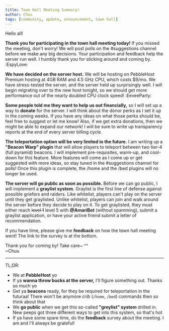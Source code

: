 ```yaml
---
title: Town Hall Meeting Summary!
author: Chuu
tags: [community, update, announcement, town hall]
---
```


Hello all!

**Thank you for participating in the town hall meeting today!**  If you missed the meeting, don't worry!  We will post polls on the #suggestions channel before we make any big decisions.  Your participation and feedback help the server run well.  I humbly thank you for sticking around and coming by. :EspyLove:

**We have decided on the server host.**  We will be hosting on PebbleHost Premium hosting at 4GB RAM and 4.5 GHz CPU, which costs $9/mo.  We have stress-tested the server, and the server held up surprisingly well.  I will begin migrating over to the new host tonight, so we should get more performance out of the nearly doubled CPU clock speed! :EeveeParty:

**Some people told me they want to help us out financially,** so I will set up a way to **donate** for the server.  I will think about the donor perks as I set it up in the coming weeks.  If you have any ideas on what those perks should be, feel free to suggest or let me know!  Also, if we get extra donations, then we might be able to expand our network!  I will be sure to write up transparency reports at the end of every server billing cycle.
 
**The teleportation option will be very limited in the future.**  I am writing up a **"Beacon Warp" plugin** that will allow players to teleport between two tier-4 (full pyramid) beacons.  I will implement pre-requisites, warm-up, and cool-down for this feature.  More features will come as I come up or get suggested with more ideas, so stay tuned in the #suggestions channel for polls!  Once this plugin is complete, the /home and the /bed plugins will no longer be used.

**The server will go public as soon as possible.**  Before we can go public, I will implement a **graylist system.**  Graylist is the first line of defense against possible griefers and raiders.  Like whitelist, players can't play on the server until they get graylisted.  Unlike whitelist, players can join and walk around the server before they decide to play on it.  To get graylisted, they must either reach ~~level 1~~ level 5 with __@AmariBot__ (without spamming), submit a graylist application, or have your active friend submit a letter of recommendation.

If you have time, please give me **feedback** on how the town hall meeting went!  The link to the survey is at the bottom.

Thank you for coming by! Take care~ ^^<br>
~Chuu

---

TL;DR:
- We at **PebbleHost** yo
- If ya **wanna throw bucks at the server,** I'll figure something out.  Thanks so much yo
- Get ya **beacons** ready, for they be required for teleportation in the futuraa!  There won't be anymore *crib* (`/home`, `/bed`) commands then so think about that
- We **go public** when we get this so-called **"greylist" system** drilled in.  New peeps got three different ways to get into this system, so that's hot
- If ya have some spare time, do the **feedback** survey about the meeting.  I am and I'll always be grateful!